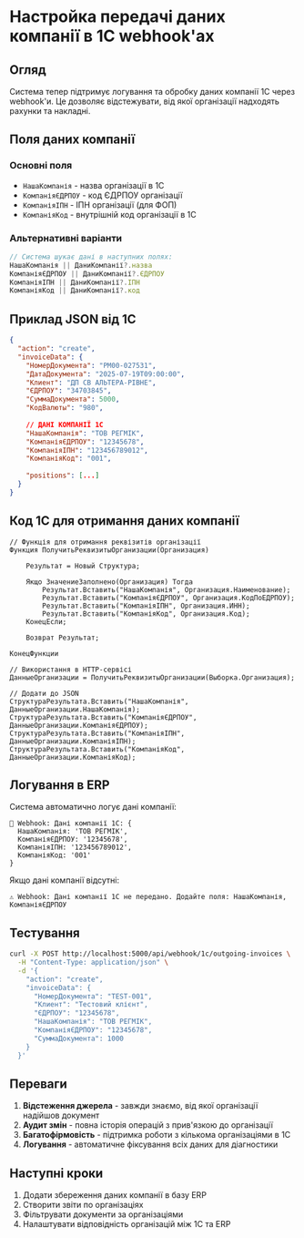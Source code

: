 # Настройка передачі даних компанії в 1С webhook'ах

## Огляд

Система тепер підтримує логування та обробку даних компанії 1С через webhook'и. Це дозволяє відстежувати, від якої організації надходять рахунки та накладні.

## Поля даних компанії

### Основні поля
- `НашаКомпанія` - назва організації в 1С
- `КомпаніяЄДРПОУ` - код ЄДРПОУ організації
- `КомпаніяІПН` - ІПН організації (для ФОП)
- `КомпаніяКод` - внутрішній код організації в 1С

### Альтернативні варіанти
```javascript
// Система шукає дані в наступних полях:
НашаКомпанія || ДаниКомпанії?.назва
КомпаніяЄДРПОУ || ДаниКомпанії?.ЄДРПОУ
КомпаніяІПН || ДаниКомпанії?.ІПН
КомпаніяКод || ДаниКомпанії?.код
```

## Приклад JSON від 1С

```json
{
  "action": "create",
  "invoiceData": {
    "НомерДокумента": "РМ00-027531",
    "ДатаДокумента": "2025-07-19T09:00:00",
    "Клиент": "ДП СВ АЛЬТЕРА-РІВНЕ",
    "ЄДРПОУ": "34703845",
    "СуммаДокумента": 5000,
    "КодВалюты": "980",
    
    // ДАНІ КОМПАНІЇ 1С
    "НашаКомпанія": "ТОВ РЕГМІК",
    "КомпаніяЄДРПОУ": "12345678",
    "КомпаніяІПН": "123456789012",
    "КомпаніяКод": "001",
    
    "positions": [...]
  }
}
```

## Код 1С для отримання даних компанії

```1c
// Функція для отримання реквізитів організації
Функция ПолучитьРеквизитыОрганизации(Организация)
    
    Результат = Новый Структура;
    
    Якщо ЗначениеЗаполнено(Организация) Тогда
        Результат.Вставить("НашаКомпанія", Организация.Наименование);
        Результат.Вставить("КомпаніяЄДРПОУ", Организация.КодПоЕДРПОУ);
        Результат.Вставить("КомпаніяІПН", Организация.ИНН);
        Результат.Вставить("КомпаніяКод", Организация.Код);
    КонецЕсли;
    
    Возврат Результат;
    
КонецФункции

// Використання в HTTP-сервісі
ДанныеОрганизации = ПолучитьРеквизитыОрганизации(Выборка.Организация);

// Додати до JSON
СтруктураРезультата.Вставить("НашаКомпанія", ДанныеОрганизации.НашаКомпанія);
СтруктураРезультата.Вставить("КомпаніяЄДРПОУ", ДанныеОрганизации.КомпаніяЄДРПОУ);
СтруктураРезультата.Вставить("КомпаніяІПН", ДанныеОрганизации.КомпаніяІПН);
СтруктураРезультата.Вставить("КомпаніяКод", ДанныеОрганизации.КомпаніяКод);
```

## Логування в ERP

Система автоматично логує дані компанії:

```
🏢 Webhook: Дані компанії 1С: {
  НашаКомпанія: 'ТОВ РЕГМІК',
  КомпаніяЄДРПОУ: '12345678',
  КомпаніяІПН: '123456789012',
  КомпаніяКод: '001'
}
```

Якщо дані компанії відсутні:
```
⚠️ Webhook: Дані компанії 1С не передано. Додайте поля: НашаКомпанія, КомпаніяЄДРПОУ
```

## Тестування

```bash
curl -X POST http://localhost:5000/api/webhook/1c/outgoing-invoices \
  -H "Content-Type: application/json" \
  -d '{
    "action": "create",
    "invoiceData": {
      "НомерДокумента": "TEST-001",
      "Клиент": "Тестовий клієнт",
      "ЄДРПОУ": "12345678",
      "НашаКомпанія": "ТОВ РЕГМІК",
      "КомпаніяЄДРПОУ": "12345678",
      "СуммаДокумента": 1000
    }
  }'
```

## Переваги

1. **Відстеження джерела** - завжди знаємо, від якої організації надійшов документ
2. **Аудит змін** - повна історія операцій з прив'язкою до організації
3. **Багатофірмовість** - підтримка роботи з кількома організаціями в 1С
4. **Логування** - автоматичне фіксування всіх даних для діагностики

## Наступні кроки

1. Додати збереження даних компанії в базу ERP
2. Створити звіти по організаціях
3. Фільтрувати документи за організаціями
4. Налаштувати відповідність організацій між 1С та ERP